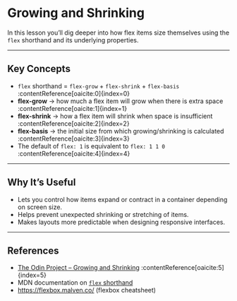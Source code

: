 # Growing and Shrinking

In this lesson you’ll dig deeper into how flex items size themselves using the `flex` shorthand and its underlying properties.

---

## Key Concepts

- `flex` shorthand = `flex-grow` + `flex-shrink` + `flex-basis` :contentReference[oaicite:0]{index=0}  
- **flex-grow** → how much a flex item will grow when there is extra space :contentReference[oaicite:1]{index=1}  
- **flex-shrink** → how a flex item will shrink when space is insufficient :contentReference[oaicite:2]{index=2}  
- **flex-basis** → the initial size from which growing/shrinking is calculated :contentReference[oaicite:3]{index=3}  
- The default of `flex: 1` is equivalent to `flex: 1 1 0` :contentReference[oaicite:4]{index=4}

---

## Why It’s Useful

- Lets you control how items expand or contract in a container depending on screen size.  
- Helps prevent unexpected shrinking or stretching of items.  
- Makes layouts more predictable when designing responsive interfaces.


---

## References

- [The Odin Project – Growing and Shrinking](https://www.theodinproject.com/lessons/foundations-growing-and-shrinking) :contentReference[oaicite:5]{index=5}  
- MDN documentation on [`flex` shorthand](https://developer.mozilla.org/en-US/docs/Web/CSS/flex)
- https://flexbox.malven.co/ (flexbox cheatsheet)
